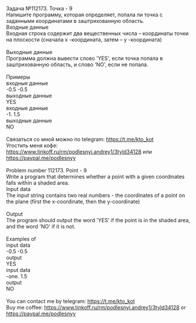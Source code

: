 Задача №112173. Точка - 9<br />Напишите программу, которая определяет, попала ли точка с заданными координатами в заштрихованную область.<br />Входные данные<br />Входная строка содержит два вещественных числа – координаты точки на плоскости (сначала x -координата, затем – y -координата)<br /><br />Выходные данные<br />Программа должна вывести слово 'YES', если точка попала в заштрихованную область, и слово 'NO', если не попала.<br /><br />Примеры<br />входные данные<br />-0.5 -0.5<br />выходные данные<br />YES<br />входные данные<br />-1. 1.5<br />выходные данные<br />NO<br /><br />Связаться со мной можно по telegram: https://t.me/kto_kot<br />Угостить меня кофе: https://www.tinkoff.ru/rm/podlesnyi.andrey1/3tyld34128 или https://paypal.me/podlesnyy<br /><br />Problem number 112173. Point - 9<br />Write a program that determines whether a point with a given coordinates falls within a shaded area.<br />Input data<br />The input string contains two real numbers - the coordinates of a point on the plane (first the x-coordinate, then the y-coordinate)<br /><br />Output<br />The program should output the word 'YES' if the point is in the shaded area, and the word 'NO' if it is not.<br /><br />Examples of<br />input data<br />-0.5 -0.5<br />output<br />YES<br />input data<br />-one. 1.5<br />output<br />NO<br /><br /> You can contact me by telegram: https://t.me/kto_kot <br /> Buy me coffee: https://www.tinkoff.ru/rm/podlesnyi.andrey1/3tyld34128 or https://paypal.me/podlesnyy